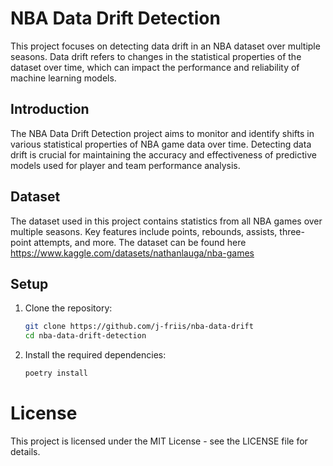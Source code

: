 # NBA Data Drift Detection

This project focuses on detecting data drift in an NBA dataset over multiple seasons. Data drift refers to changes in the statistical properties of the dataset over time, which can impact the performance and reliability of machine learning models.

## Introduction

The NBA Data Drift Detection project aims to monitor and identify shifts in various statistical properties of NBA game data over time. Detecting data drift is crucial for maintaining the accuracy and effectiveness of predictive models used for player and team performance analysis.

## Dataset

The dataset used in this project contains statistics from all NBA games over multiple seasons. Key features include points, rebounds, assists, three-point attempts, and more.
The dataset can be found here https://www.kaggle.com/datasets/nathanlauga/nba-games

## Setup

1. Clone the repository:
    ```bash
    git clone https://github.com/j-friis/nba-data-drift
    cd nba-data-drift-detection
    ```

2. Install the required dependencies:
    ```bash
    poetry install
    ```

# License

This project is licensed under the MIT License - see the LICENSE file for details.